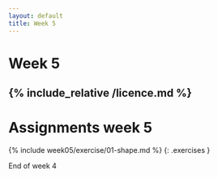 ```yaml
---
layout: default
title: Week 5
---
```

# Week 5
{% include_relative /licence.md %}
---

# Assignments week 5

{% include week05/exercise/01-shape.md %}
{: .exercises }

End of week 4